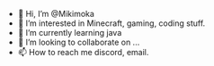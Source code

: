 - 👋 Hi, I’m @Mikimoka
- 👀 I’m interested in Minecraft, gaming, coding stuff.
- 🌱 I’m currently learning java
- 💞️ I’m looking to collaborate on ...
- 📫 How to reach me discord, email.

<!---
Mikimoka/Mikimoka is a ✨ special ✨ repository because its `README.md` (this file) appears on your GitHub profile.
You can click the Preview link to take a look at your changes.
--->
